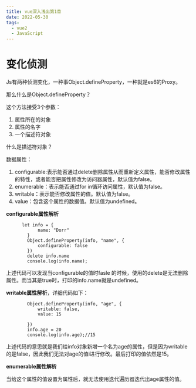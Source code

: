 ```yaml
---
title: vue深入浅出第1章
date: 2022-05-30
tags:
  - vue2
  - JavaScript
---
```

# 变化侦测

Js有两种侦测变化，一种事Object.defineProperty，一种就是es6的Proxy。

那么什么是Object.defineProperty？

这个方法接受3个参数：

1. 属性所在的对象
2. 属性的名字
3. 一个描述符对象

什么是描述符对象？

数据属性：

1. configurable:表示能否通过delete删除属性从而重新定义属性，能否修改属性的特性，或者能否把属性修改为访问器属性，默认值为false。
2. enumerable：表示能否通过for in循环访问属性，默认值为false。
3. writable：表示能否修改属性的值。默认值为false。
4. value：包含这个属性的数据值。默认值为undefined。

**configurable属性解析**

```
      let info = {
            name: "Dorr"
        }
        Object.defineProperty(info, "name", {
            configurable: false
        })
        delete info.name
        console.log(info.name);
```

上述代码可以发现当configurable的值时fasle 的时候，使用的delete是无法删除属性。而当其是true时，打印的info.name就是undefined。

**writable属性解析**，详细代码如下：

```
        Object.defineProperty(info, "age", {
            writable: false,
            value: 15

        })
        info.age = 20
        console.log(info.age);//15
```

上述代码的意思就是我们给info对象新增一个名为age的属性，但是因为writable的是false，因此我们无法对age的值i进行修改。最后打印的值依然是15。

**enumerable属性解析**

当给这个属性的值设置为属性后，就无法使用迭代遍历器迭代出age属性的值。
